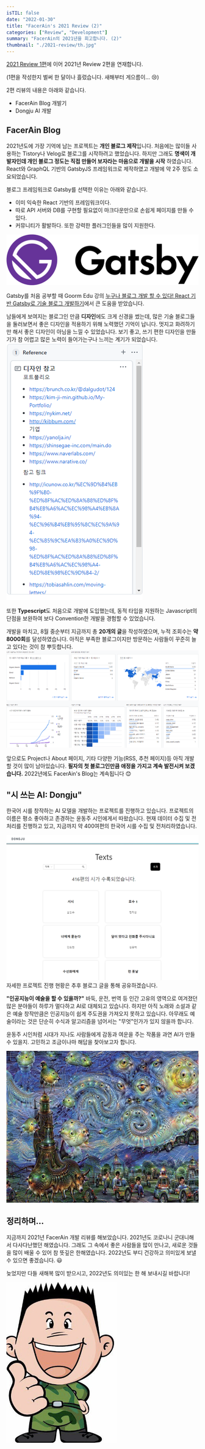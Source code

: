 ```yaml
---
isTIL: false
date: "2022-01-30"
title: "FacerAin's 2021 Review (2)"
categories: ["Review", "Development"]
summary: "FacerAin의 2021년을 회고합니다. (2)"
thumbnail: "./2021-review/th.jpg"
---
```


[2021 Review 1편](https://facerain.club/2021-review/)에 이어 2021년 Review 2편을 연재합니다.

(1편을 작성한지 벌써 한 달이나 흘렀습니다. 새해부터 게으름이... 😢)

2편 리뷰의 내용은 아래와 같습니다.

- FacerAin Blog 개발기
- Dongju AI 개발

## FacerAin Blog

2021년도에 가장 기억에 남는 프로젝트는 **개인 블로그 제작**입니다.
처음에는 많이들 사용하는 Tistory나 Velog로 블로그를 시작하려고 했었습니다. 하지만 그래도 **명색이 개발자인데 개인 블로그 정도는 직접 만들어 보자라는 마음으로 개발을 시작** 하였습니다.
React와 GraphQL 기반의 GatsbyJS 프레임워크로 제작하였고 개발에 약 2주 정도 소요되었습니다.

블로그 프레임워크로 Gatsby를 선택한 이유는 아래와 같습니다.

- 이미 익숙한 React 기반의 프레임워크이다.
- 따로 API 서버와 DB를 구현할 필요없이 마크다운만으로 손쉽게 페이지를 만들 수 있다.
- 커뮤니티가 활발하다. 또한 강력한 플러그인들을 많이 지원한다.

![Gatsby](./2021-review-2/gatsby.png "Static 페이지 생성 프레임워크 Gatsby")

Gatsby를 처음 공부할 때 Goorm Edu 강의 [누구나 블로그 개발 할 수 있다! React 기반 Gatsby로 기술 블로그 개발하기](https://edu.goorm.io/lecture/25881/%EB%88%84%EA%B5%AC%EB%82%98-%EB%B8%94%EB%A1%9C%EA%B7%B8-%EA%B0%9C%EB%B0%9C-%ED%95%A0-%EC%88%98-%EC%9E%88%EB%8B%A4-react-%EA%B8%B0%EB%B0%98-gatsby%EB%A1%9C-%EA%B8%B0%EC%88%A0-%EB%B8%94%EB%A1%9C%EA%B7%B8-%EA%B0%9C%EB%B0%9C%ED%95%98%EA%B8%B0)에서 큰 도움을 받았습니다.

남들에게 보여지는 블로그인 만큼 **디자인**에도 크게 신경을 썼는데, 많은 기술 블로그들을 둘러보면서 좋은 디자인을 적용하기 위해 노력했던 기억이 납니다.
멋지고 화려하기만 해서 좋은 디자인이 아님을 느낄 수 있었습니다. 보기 좋고, 쓰기 편한 디자인을 만들기가 참 어렵고 많은 노력이 들어가는구나 느끼는 계기가 되었습니다.
![Blog](./2021-review-2/blog-reference.png "디자인을 참고한 블로그들")

또한 **Typescript**도 처음으로 개발에 도입했는데, 동적 타입을 지원하는 Javascript의 단점을 보완하여 보다 Convention한 개발을 경험할 수 있었습니다.

개발을 마치고, 8월 중순부터 지금까지 총 **20개의 글**을 작성하였으며, 누적 조회수는 **약 8000회**를 달성하였습니다.
아직은 부족한 블로그이지만 방문하는 사람들이 꾸준히 늘고 있다는 것이 참 뿌듯합니다.
![Blog](./2021-review-2/blog.png "북한에서는 왜 접속한거죠...?")

앞으로도 Project나 About 페이지, 기타 다양한 기능(RSS, 추천 페이지)등 아직 개발할 것이 많이 남아있습니다.
**필자의 첫 블로그인만큼 애정을 가지고 계속 발전시켜 보겠습니다.** 2022년에도 FacerAin's Blog는 계속됩니다 😊

## "시 쓰는 AI: Dongju"

한국어 시를 창작하는 AI 모델을 개발하는 프로젝트를 진행하고 있습니다. 프로젝트의 이름은 평소 좋아하고 존경하는 윤동주 시인에게서 따왔습니다.
현재 데이터 수집 및 전처리를 진행하고 있고, 지금까지 약 400여편의 한국어 시를 수집 및 전처리하였습니다.

![dongju](./2021-review-2/dongju.png "Dongju 데이터 대시보드")
자세한 프로젝트 진행 현황은 추후 블로그 글을 통해 공유하겠습니다.

**"인공지능이 예술을 할 수 있을까?"**
바둑, 운전, 번역 등 인간 고유의 영역으로 여겨졌던 많은 분야들이 하루가 멀다하고 AI로 대체되고 있습니다.
하지만 아직 노래와 소설과 같은 예술 창작만큼은 인공지능이 쉽게 주도권을 가져오지 못하고 있습니다.
아무래도 예술이라는 것은 단순히 수식과 알고리즘을 넘어서는 "무엇"인가가 있지 않을까 합니다.

윤동주 시인처럼 시대가 지나도 사람들에게 감동과 여운을 주는 작품을 과연 AI가 만들 수 있을지. 고민하고 조금이나마 해답을 찾아보고자 합니다.

![google Deep Dream](./2021-review-2/deep.png "구글의 딥드림")

## 정리하며...

지금까지 2021년 FacerAin 개발 리뷰를 해보았습니다. 2021년도 코로나니 군대니해서 다사다난했던 해였습니다. 그래도 그 속에서 좋은 사람들을 많이 만나고, 새로운 것들을 많이 배울 수 있어 참 뜻깊은 한해였습니다. 2022년도 부디 건강하고 의미있게 보낼 수 있으면 좋겠습니다. 😃

늦었지만 다들 새해복 많이 받으시고, 2022년도 의미있는 한 해 보내시길 바랍니다!

![army-image](./2021-review/1.jpg "2022년도 굳건이와 함께합니다!")
